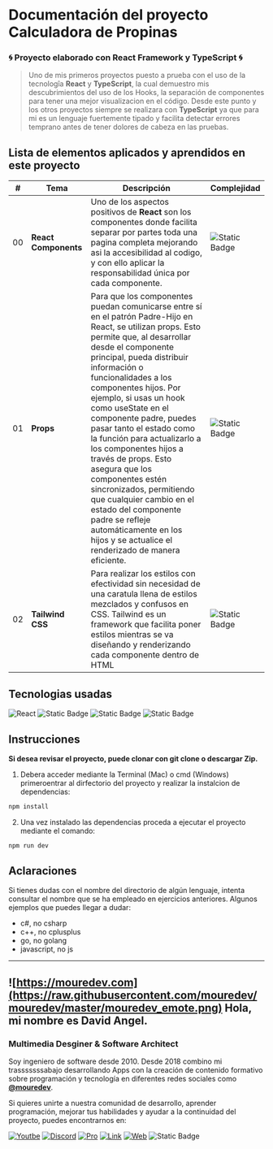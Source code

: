 # Documentación del proyecto Calculadora de Propinas

### 🌀 Proyecto elaborado con React Framework y TypeScript 🌀

> Uno de mis primeros proyectos puesto a prueba con el uso de la tecnologîa **React** y **TypeScript**, la cual demuestro mis descubrimientos del uso de los Hooks, la separación de componentes para tener una mejor visualizacion en el código.
> Desde este punto y los otros proyectos siempre se realizara con **TypeScript** ya que para mi es un lenguaje fuertemente tipado y facilita detectar errores temprano antes de tener dolores de cabeza en las pruebas.

## Lista de elementos aplicados y aprendidos en este proyecto

| # | Tema | Descripción | Complejidad |
|---|------|-------------|-------------|
|00|**React Components**|Uno de los aspectos positivos de **React** son los componentes donde facilita separar por partes toda una pagina completa mejorando asi la accesibilidad al codigo, y con ello aplicar la responsabilidad única por cada componente.|![Static Badge](https://img.shields.io/badge/100-green?style=flat&label=Baja)
|01|**Props**|Para que los componentes puedan comunicarse entre sí en el patrón Padre-Hijo en React, se utilizan props. Esto permite que, al desarrollar desde el componente principal, pueda distribuir información o funcionalidades a los componentes hijos. Por ejemplo, si usas un hook como useState en el componente padre, puedes pasar tanto el estado como la función para actualizarlo a los componentes hijos a través de props. Esto asegura que los componentes estén sincronizados, permitiendo que cualquier cambio en el estado del componente padre se refleje automáticamente en los hijos y se actualice el renderizado de manera eficiente.|![Static Badge](https://img.shields.io/badge/100-green?style=flat&label=Baja)
|02|**Tailwind CSS**|Para realizar los estilos con efectividad sin necesidad de una caratula llena de estilos mezclados y confusos en CSS. Tailwind es un framework que facilita poner estilos mientras se va diseñando y renderizando cada componente dentro de HTML|![Static Badge](https://img.shields.io/badge/60-yellow?style=flat&label=Medio)

## Tecnologias usadas

![React](https://img.shields.io/badge/react--ts-blue?style=for-the-badge&logo=react&label=framework&labelColor=black) ![Static Badge](https://img.shields.io/badge/typescript-blue?style=for-the-badge&logo=typescript&label=language&labelColor=black) ![Static Badge](https://img.shields.io/badge/tailwind--css-06B6D4?style=for-the-badge&logo=tailwindcss&label=framework&labelColor=black) ![Static Badge](https://img.shields.io/badge/vite-646CFF?style=for-the-badge&logo=Vite&label=Tool&labelColor=black)


## Instrucciones

**Si desea revisar el proyecto, puede clonar con git clone o descargar Zip.**

1. Debera acceder mediante la Terminal (Mac) o cmd (Windows) primeroentrar al dirfectorio del proyecto y realizar la instalcion de dependencias:

``` bash
npm install
```
2. Una vez instalado las dependencias proceda a ejecutar el proyecto mediante el comando:

``` bash
npm run dev
```

## Aclaraciones

Si tienes dudas con el nombre del directorio de algún lenguaje, intenta consultar el nombre que se ha empleado en ejercicios anteriores. Algunos ejemplos que puedes llegar a dudar:
    
* c#, no csharp
* c++, no cplusplus
* go, no golang
* javascript, no js

---

## ![https://mouredev.com](https://raw.githubusercontent.com/mouredev/mouredev/master/mouredev_emote.png) Hola, mi nombre es David Angel.
### Multimedia Desginer & Software Architect 

Soy ingeniero de software desde 2010. Desde 2018 combino mi trasssssssabajo desarrollando Apps con la creación de contenido formativo sobre programación y tecnología en diferentes redes sociales como **[@mouredev](https://moure.dev)**.

Si quieres unirte a nuestra comunidad de desarrollo, aprender programación, mejorar tus habilidades y ayudar a la continuidad del proyecto, puedes encontrarnos en:

[![Youtbe](https://img.shields.io/badge/Twitch-Progón_en_directo-9146FF?style=for-the-badge&logo=twitch&logoColor=white&labelColor=101010)](https://twitch.tv/mouredev)
[![Discord](https://img.shields.io/badge/Discord-Servidor_de_la_comunidad-5865F2?style=for-the-badge&logo=discord&logoColor=white&labelColor=101010)](https://mouredev.com/discord) [![Pro](https://img.shields.io/badge/Cursos-mouredev.pro-FF5500?style=for-the-badge&logo=gnometerminal&logoColor=white&labelColor=101010)](https://mouredev.pro)
[![Link](https://img.shields.io/badge/Links_de_interés-moure.dev-14a1f0?style=for-the-badge&logo=Linktree&logoColor=white&labelColor=101010)](https://moure.dev) [![Web](https://img.shields.io/badge/GitHub-MoureDev-087ec4?style=for-the-badge&logo=github&logoColor=white&labelColor=101010)](https://github.com/mouredev)
![Static Badge](https://img.shields.io/badge/vite-646CFF?style=for-the-badge&logo=vite&label=Tool)
